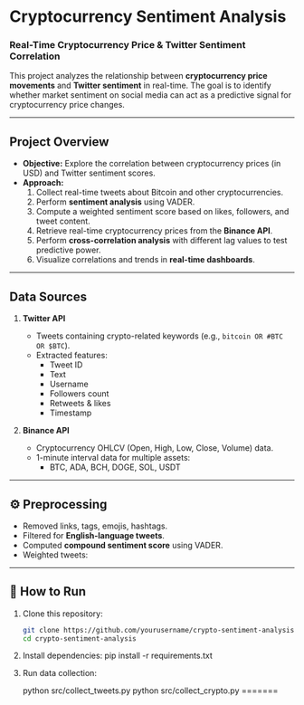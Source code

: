 # Cryptocurrency Sentiment Analysis  

### Real-Time Cryptocurrency Price & Twitter Sentiment Correlation  

This project analyzes the relationship between **cryptocurrency price movements** and **Twitter sentiment** in real-time. The goal is to identify whether market sentiment on social media can act as a predictive signal for cryptocurrency price changes.  

---

## Project Overview  
- **Objective:** Explore the correlation between cryptocurrency prices (in USD) and Twitter sentiment scores.  
- **Approach:**  
  1. Collect real-time tweets about Bitcoin and other cryptocurrencies.  
  2. Perform **sentiment analysis** using VADER.  
  3. Compute a weighted sentiment score based on likes, followers, and tweet content.  
  4. Retrieve real-time cryptocurrency prices from the **Binance API**.  
  5. Perform **cross-correlation analysis** with different lag values to test predictive power.  
  6. Visualize correlations and trends in **real-time dashboards**.  

---

## Data Sources  
1. **Twitter API**  
   - Tweets containing crypto-related keywords (e.g., `bitcoin OR #BTC OR $BTC`).  
   - Extracted features:  
     - Tweet ID  
     - Text  
     - Username  
     - Followers count  
     - Retweets & likes  
     - Timestamp  

2. **Binance API**  
   - Cryptocurrency OHLCV (Open, High, Low, Close, Volume) data.  
   - 1-minute interval data for multiple assets:  
     - BTC, ADA, BCH, DOGE, SOL, USDT  

---

## ⚙️ Preprocessing  
- Removed links, tags, emojis, hashtags.  
- Filtered for **English-language tweets**.  
- Computed **compound sentiment score** using VADER.  
- Weighted tweets:  


---

## 🚀 How to Run  
1. Clone this repository:  
   ```bash
   git clone https://github.com/yourusername/crypto-sentiment-analysis.git
   cd crypto-sentiment-analysis

2. Install dependencies:
    pip install -r requirements.txt

3. Run data collection:

    python src/collect_tweets.py
    python src/collect_crypto.py
=======
